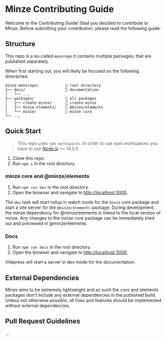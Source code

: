 # Minze Contributing Guide

Welcome to the Contributing Guide! Glad you decided to contribute to Minze. Before submitting your contribution, please read the following guide:

## Structure

This repo is a so-called `monorepo` it contains multiple packages, that are published separately.

When first starting out, you will likely be focused on the following directories:

```
minze-monorepo/            📁 root directory
├── docs/                  📁 documentation
│   └── ...
├── packages/              📁 all packages
│   ├── create-minze/      📁 create-minze
│   ├── minze-elements/    📁 @minze/elements
│   └── minze/             📁 minze core
└── ...
```

## Quick Start

> This repo uses `npm workspaces`. In order to use npm workspaces you have to use [Node.js](https://nodejs.dev/) >= 14.0.0

1. Clone this repo.
2. Run `npm i` in the root directory.

### minze core and @minze/elements

1. Run `npm run dev` in the root directory.
2. Open the browser and navigate to [http://localhost:3000](http://localhost:3000).

The `dev` task will start rollup in watch mode for the `minze` core package and start a vite server for the `@minze/elements` package. During development, the minze dependency for @minze/elements is linked to the local version of minze. Any changes to the minze core package can be immediately tried out and previewed in @minze/elements.

### Docs

1. Run `npm run docs` in the root directory.
2. Open the browser and navigate to [http://localhost:3000](http://localhost:3000).

Vitepress will start a server in dev mode for the documentation.

## External Dependencies

Minze aims to be extremely lightweight and as such the core and elements packages don't include any external dependencies in the published build. Unless not otherwise possible, all fixes and features should be implemented without external dependencies.

## Pull Request Guidelines

...
